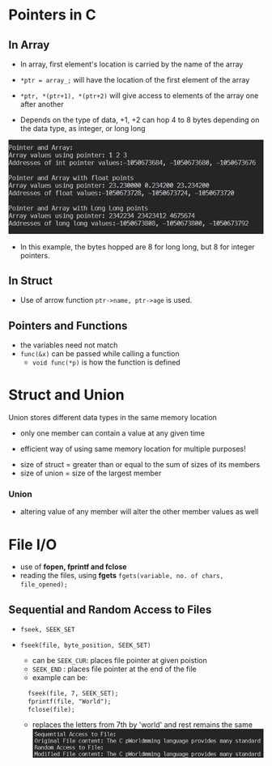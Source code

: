 # Pointers in C

## In Array

- In array, first element's location is carried by the name of the array
- `*ptr = array_;` will have the location of the first element of the array

- `*ptr, *(ptr+1), *(ptr+2)` will give access to elements of the array one after another

- Depends on the type of data, +1, +2 can hop 4 to 8 bytes depending on the data type, as integer, or long long

![alt text](image-1.png)

- In this example, the bytes hopped are 8 for long long, but 8 for integer pointers.

## In Struct

- Use of arrow function
  `ptr->name, ptr->age` is used.

## Pointers and Functions

- the variables need not match
- `func(&x)` can be passed while calling a function
  - `void func(*p)` is how the function is defined

# Struct and Union

Union stores different data types in the same memory location

- only one member can contain a value at any given time

- efficient way of using same memory location for multiple purposes!

* size of struct = greater than or equal to the sum of sizes of its members
* size of union = size of the largest member

### Union

- altering value of any member will alter the other member values as well

# File I/O

- use of **fopen, fprintf and fclose**
- reading the files, using **fgets**
  `fgets(variable, no. of chars, file_opened);`

## Sequential and Random Access to Files

- `fseek, SEEK_SET`
- `fseek(file, byte_position, SEEK_SET)`

  - can be `SEEK_CUR`: places file pointer at given poistion
  - `SEEK_END` : places file pointer at the end of the file
  - example can be:

  ```
    fseek(file, 7, SEEK_SET);
    fprintf(file, "World");
    fclose(file);
  ```

  - replaces the letters from 7th by 'world' and rest remains the same
    ![alt text](image-2.png)
